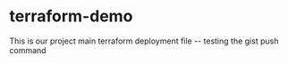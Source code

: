 # terraform-demo
This is our project main terraform deployment file -- testing the gist push command
